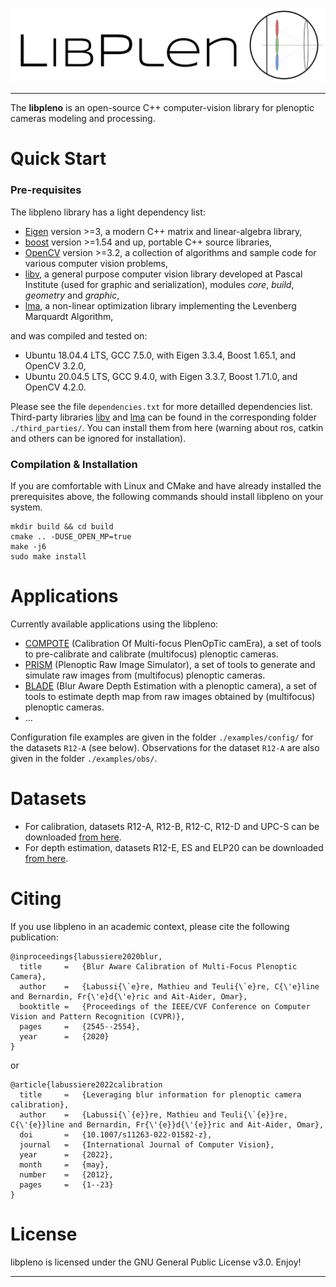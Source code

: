 ![banner-logo](doc/imgs/banner-pleno.png)

---

The **libpleno** is an open-source C++ computer-vision library for plenoptic cameras modeling and processing. 

Quick Start
===========

### Pre-requisites

The libpleno library has a light dependency list:

 * [Eigen] version >=3, a modern C++ matrix and linear-algebra library,
 * [boost] version >=1.54 and up, portable C++ source libraries,
 * [OpenCV] version >=3.2, a collection of algorithms and sample code for various computer vision problems,
 * [libv], a general purpose computer vision library developed at Pascal Institute (used for graphic and serialization), modules _core_, _build_, _geometry_ and _graphic_,
 * [lma], a non-linear optimization library implementing the Levenberg Marquardt Algorithm,
 
and was compiled and tested on:
  * Ubuntu 18.04.4 LTS, GCC 7.5.0, with Eigen 3.3.4, Boost 1.65.1, and OpenCV 3.2.0,
  * Ubuntu 20.04.5 LTS, GCC 9.4.0, with Eigen 3.3.7, Boost 1.71.0, and OpenCV 4.2.0.
  
Please see the file `dependencies.txt` for more detailled dependencies list. 
Third-party libraries [libv] and [lma] can be found in the corresponding folder `./third_parties/`. You can install them from here (warning about ros, catkin and others can be ignored for installation).
  
### Compilation & Installation 

If you are comfortable with Linux and CMake and have already installed the prerequisites above, the following commands should install libpleno on your system.

```
mkdir build && cd build
cmake .. -DUSE_OPEN_MP=true
make -j6
sudo make install
```

Applications
============

Currently available applications using the libpleno:
 * [COMPOTE](https://github.com/comsee-research/compote) (Calibration Of Multi-focus PlenOpTic camEra), a set of tools to pre-calibrate and calibrate (multifocus) plenoptic cameras.
 * [PRISM](https://github.com/comsee-research/prism) (Plenoptic Raw Image Simulator), a set of tools to generate and simulate raw images from (multifocus) plenoptic cameras.
 * [BLADE](https://github.com/comsee-research/blade) (Blur Aware Depth Estimation with a plenoptic camera), a set of tools to estimate depth map from raw images obtained by (multifocus) plenoptic cameras.
 * ...
 
Configuration file examples are given in the folder `./examples/config/` for the datasets `R12-A` (see below).
Observations for the dataset `R12-A` are also given in the folder `./examples/obs/`.
 
Datasets
========

* For calibration, datasets R12-A, R12-B, R12-C, R12-D and UPC-S can be downloaded [from here](https://github.com/comsee-research/plenoptic-datasets).
* For depth estimation, datasets R12-E, ES and ELP20 can be downloaded [from here](https://github.com/comsee-research/plenoptic-datasets).

Citing
======

If you use libpleno in an academic context, please cite the following publication:

	@inproceedings{labussiere2020blur,
	  title 	=	{Blur Aware Calibration of Multi-Focus Plenoptic Camera},
	  author	=	{Labussi{\`e}re, Mathieu and Teuli{\`e}re, C{\'e}line and Bernardin, Fr{\'e}d{\'e}ric and Ait-Aider, Omar},
	  booktitle	=	{Proceedings of the IEEE/CVF Conference on Computer Vision and Pattern Recognition (CVPR)},
	  pages		=	{2545--2554},
	  year		=	{2020}
	}
	
or 

	@article{labussiere2022calibration
	  title		=	{Leveraging blur information for plenoptic camera calibration},
	  author	=	{Labussi{\`{e}}re, Mathieu and Teuli{\`{e}}re, C{\'{e}}line and Bernardin, Fr{\'{e}}d{\'{e}}ric and Ait-Aider, Omar},
	  doi		=	{10.1007/s11263-022-01582-z},
	  journal	=	{International Journal of Computer Vision},
	  year		=	{2022},
	  month		=	{may},
	  number	=	{2012},
	  pages		=	{1--23}
	}


License
=======

libpleno is licensed under the GNU General Public License v3.0. Enjoy!

[Ubuntu]: http://www.ubuntu.com
[CMake]: http://www.cmake.org
[CMake documentation]: http://www.cmake.org/cmake/help/cmake2.6docs.html
[git]: http://git-scm.com
[Eigen]: http://eigen.tuxfamily.org
[libv]: http://gitlab.ip.uca.fr/libv/libv
[lma]: http://gitlab.ip.uca.fr/libv/lma
[OpenCV]: https://opencv.org/
[Doxygen]: http://www.stack.nl/~dimitri/doxygen/
[boost]: http://www.boost.org/

---
